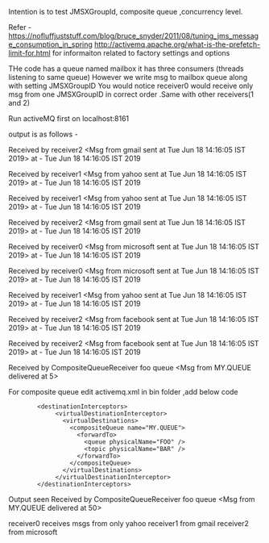 Intention is to test JMSXGroupId, composite queue ,concurrency level.

Refer - https://nofluffjuststuff.com/blog/bruce_snyder/2011/08/tuning_jms_message_consumption_in_spring 
http://activemq.apache.org/what-is-the-prefetch-limit-for.html
for informaiton related to factory settings and options

THe code has a queue named mailbox
it has three consumers (threads listening to same queue)
However we write msg to mailbox queue along with setting JMSXGroupID
You would notice
receiver0 would receive only msg from one JMSXGroupID in correct order .Same with other receivers(1 and 2)

Run activeMQ first on localhost:8161

 output is as follows -
 
Received by receiver2 <Msg from gmail sent at Tue Jun 18 14:16:05 IST 2019> at - Tue Jun 18 14:16:05 IST 2019

Received by receiver1 <Msg from yahoo sent at Tue Jun 18 14:16:05 IST 2019> at - Tue Jun 18 14:16:05 IST 2019

Received by receiver1 <Msg from yahoo sent at Tue Jun 18 14:16:05 IST 2019> at - Tue Jun 18 14:16:05 IST 2019

Received by receiver2 <Msg from gmail sent at Tue Jun 18 14:16:05 IST 2019> at - Tue Jun 18 14:16:05 IST 2019

Received by receiver0 <Msg from microsoft sent at Tue Jun 18 14:16:05 IST 2019> at - Tue Jun 18 14:16:05 IST 2019

Received by receiver0 <Msg from microsoft sent at Tue Jun 18 14:16:05 IST 2019> at - Tue Jun 18 14:16:05 IST 2019

Received by receiver1 <Msg from yahoo sent at Tue Jun 18 14:16:05 IST 2019> at - Tue Jun 18 14:16:05 IST 2019

Received by receiver2 <Msg from facebook sent at Tue Jun 18 14:16:05 IST 2019> at - Tue Jun 18 14:16:05 IST 2019

Received by receiver2 <Msg from facebook sent at Tue Jun 18 14:16:05 IST 2019> at - Tue Jun 18 14:16:05 IST 2019

Received by CompositeQueueReceiver foo queue  <Msg from MY.QUEUE delivered at 5>


For composite queue edit activemq.xml in bin folder ,add below code

			<destinationInterceptors>
				 <virtualDestinationInterceptor>
				   <virtualDestinations>
					 <compositeQueue name="MY.QUEUE">
					   <forwardTo>
						 <queue physicalName="FOO" />
						 <topic physicalName="BAR" />
					   </forwardTo>
					 </compositeQueue>
				   </virtualDestinations>
				 </virtualDestinationInterceptor>
			</destinationInterceptors>

Output seen
Received by CompositeQueueReceiver foo queue  <Msg from MY.QUEUE delivered at 50>


receiver0 receives msgs from only yahoo
receiver1 from gmail
receiver2 from microsoft
